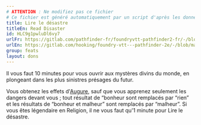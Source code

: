 ```yaml
---
# ATTENTION : Ne modifiez pas ce fichier
# Ce fichier est généré automatiquement par un script d'après les données du module Foundry VTT officiel et de sa traduction
title: Lire le désastre
titleEn: Read Disaster
id: HLC9g1pwluDl6vy7
urlFr: https://gitlab.com/pathfinder-fr/foundryvtt-pathfinder2-fr/-/blob/master/data/feats/HLC9g1pwluDl6vy7.htm
urlEn: https://gitlab.com/hooking/foundry-vtt---pathfinder-2e/-/blob/master/packs/data/feats.db/read-disaster.json
group: feats
layout: dons
---
```

Il vous faut 10 minutes pour vous ouvrir aux mystères divins du monde, en plongeant dans les plus sinistres présages du futur.

Vous obtenez les effets d'[Augure](../spells/augure.md), sauf que vous apprenez seulement les dangers devant vous ; tout résultat de “bonheur sont remplacés par “rien” et les résultats de “bonheur et malheur” sont remplacés par “malheur”. Si vous êtes légendaire en Religion, il ne vous faut qu'1 minute pour Lire le désastre.


